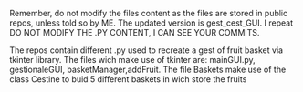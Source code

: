 Remember, do not modify the files content as the files are stored in public repos, unless told so by ME.
The updated version is gest_cest_GUI. I repeat DO NOT MODIFY THE .PY CONTENT, I CAN SEE YOUR COMMITS.

The repos contain different .py used to recreate a gest of fruit basket via tkinter library.
The files wich make use of tkinter are: mainGUI.py, gestionaleGUI, basketManager,addFruit.
The file Baskets make use of the class Cestine to buid 5 different  baskets in wich store the fruits

